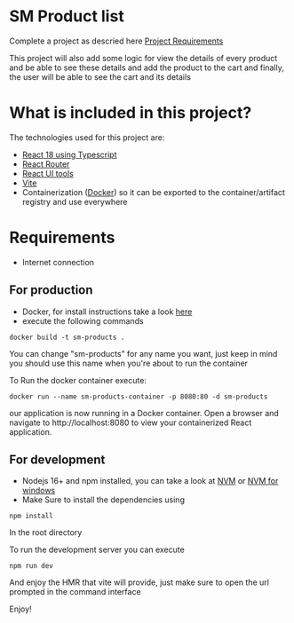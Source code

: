 # SM Product list

Complete a project as descried here [Project Requirements](https://github.com/jeleputs/fullstack-challenge)

This project will also add some logic for view the details of every product and be able
to see these details and add the product to the cart and finally, the user will be able to
see the cart and its details

# What is included in this project?

The technologies used for this project are:

- [React 18 using Typescript](https://react.dev/)
- [React Router](https://github.com/remix-run/react-router)
- [React UI tools](https://mui.com/)
- [Vite](https://vitejs.dev/)
- Containerization ([Docker](https://www.docker.com/)) so it can be exported to the container/artifact registry and use
  everywhere

# Requirements

- Internet connection

## For production

- Docker, for install instructions take a look [here](https://www.docker.com/)
- execute the following commands

```
docker build -t sm-products .

```

You can change "sm-products" for any name you want, just keep in mind you should use this name when you're about to run
the
container

To Run the docker container execute:

```
docker run --name sm-products-container -p 8080:80 -d sm-products
```

our application is now running in a Docker container. Open a browser and navigate to http://localhost:8080 to view your
containerized React application.

## For development

- Nodejs 16+ and npm installed, you can take a look at [NVM](https://github.com/nvm-sh/nvm)
  or [NVM for windows](https://github.com/coreybutler/nvm-windows)
- Make Sure to install the dependencies using

```
npm install

```

In the root directory

To run the development server you can execute

```
npm run dev

```

And enjoy the HMR that vite will provide, just make sure to open the url prompted in the command interface

Enjoy!